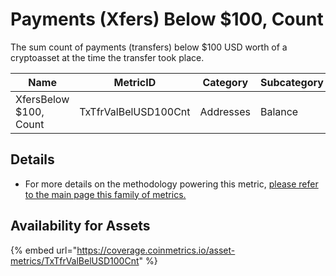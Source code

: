 # Payments (Xfers) Below $100, Count

The sum count of payments (transfers) below $100 USD worth of a cryptoasset at the time the transfer took place.&#x20;

| Name                   | MetricID             | Category  | Subcategory | Type | Unit      | Interval |
| ---------------------- | -------------------- | --------- | ----------- | ---- | --------- | -------- |
| XfersBelow $100, Count | TxTfrValBelUSD100Cnt | Addresses | Balance     | Sum  | Addresses | 1 day    |

## Details

* For more details on the methodology powering this metric, [please refer to the main page this family of metrics. ](./)

## Availability for Assets

{% embed url="https://coverage.coinmetrics.io/asset-metrics/TxTfrValBelUSD100Cnt" %}

